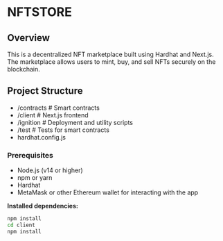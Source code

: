 # NFTSTORE

## Overview

This is a decentralized NFT marketplace built using Hardhat and Next.js. The marketplace allows users to mint, buy, and sell NFTs securely on the blockchain.

## Project Structure

- /contracts # Smart contracts
- /client # Next.js frontend
- /ignition # Deployment and utility scripts
- /test # Tests for smart contracts
- hardhat.config.js



### Prerequisites

- Node.js (v14 or higher)
- npm or yarn
- Hardhat
- MetaMask or other Ethereum wallet for interacting with the app

**Installed dependencies:**

   ```bash
   npm install
   cd client
   npm install

   ```




